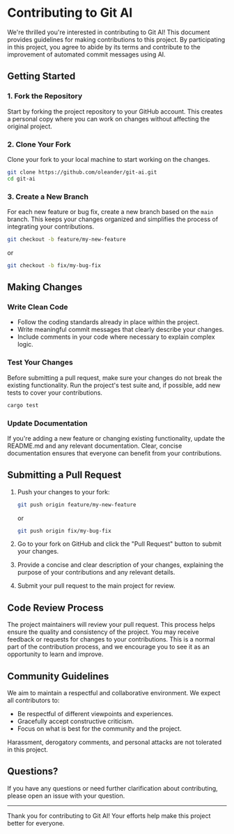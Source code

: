 # Contributing to Git AI

We're thrilled you're interested in contributing to Git AI! This document provides guidelines for making contributions to this project. By participating in this project, you agree to abide by its terms and contribute to the improvement of automated commit messages using AI.

## Getting Started

### 1. Fork the Repository

Start by forking the project repository to your GitHub account. This creates a personal copy where you can work on changes without affecting the original project.

### 2. Clone Your Fork

Clone your fork to your local machine to start working on the changes.

```bash
git clone https://github.com/oleander/git-ai.git
cd git-ai
```

### 3. Create a New Branch

For each new feature or bug fix, create a new branch based on the `main` branch. This keeps your changes organized and simplifies the process of integrating your contributions.

```bash
git checkout -b feature/my-new-feature
```

or

```bash
git checkout -b fix/my-bug-fix
```

## Making Changes

### Write Clean Code

- Follow the coding standards already in place within the project.
- Write meaningful commit messages that clearly describe your changes.
- Include comments in your code where necessary to explain complex logic.

### Test Your Changes

Before submitting a pull request, make sure your changes do not break the existing functionality. Run the project's test suite and, if possible, add new tests to cover your contributions.

```bash
cargo test
```

### Update Documentation

If you're adding a new feature or changing existing functionality, update the README.md and any relevant documentation. Clear, concise documentation ensures that everyone can benefit from your contributions.

## Submitting a Pull Request

1. Push your changes to your fork:

   ```bash
   git push origin feature/my-new-feature
   ```

   or

   ```bash
   git push origin fix/my-bug-fix
   ```

2. Go to your fork on GitHub and click the "Pull Request" button to submit your changes.

3. Provide a concise and clear description of your changes, explaining the purpose of your contributions and any relevant details.

4. Submit your pull request to the main project for review.

## Code Review Process

The project maintainers will review your pull request. This process helps ensure the quality and consistency of the project. You may receive feedback or requests for changes to your contributions. This is a normal part of the contribution process, and we encourage you to see it as an opportunity to learn and improve.

## Community Guidelines

We aim to maintain a respectful and collaborative environment. We expect all contributors to:

- Be respectful of different viewpoints and experiences.
- Gracefully accept constructive criticism.
- Focus on what is best for the community and the project.

Harassment, derogatory comments, and personal attacks are not tolerated in this project.

## Questions?

If you have any questions or need further clarification about contributing, please open an issue with your question.

---

Thank you for contributing to Git AI! Your efforts help make this project better for everyone.
